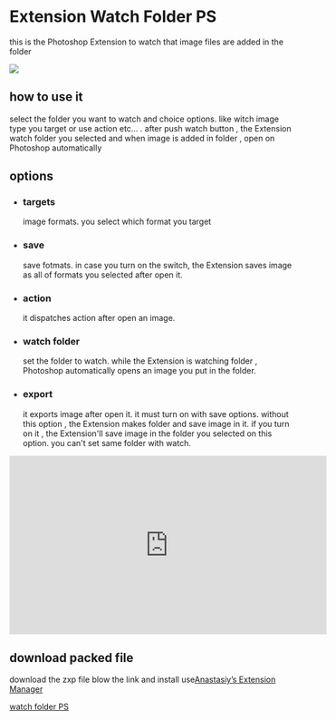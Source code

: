 <h1>Extension Watch Folder PS</h1>
<p>this is the Photoshop Extension to watch that image files are added in the folder</p>

<img src="readmeImg/panel.jpg">

<h2>how to use it</h2>

<p>select the folder you want to watch and choice options. like witch image type you target or use action etc... . after push watch button , the Extension watch folder you selected and when image is added in folder , open on Photoshop automatically</p>

<h2>options</h2>
<ul>
    <li>
        <h3>targets</h3>
        <p>image formats. you select which format you target</p>
    </li>
    <li>
        <h3>save</h3>
        <p>save fotmats. in case you turn on the switch, the Extension saves image as all of formats you selected after open it.</p>
    </li>
    <li>
        <h3>action</h3>
        <p>it dispatches action after open an image.</p>
    </li>
    <li>
        <h3>watch folder</h3>
        <p>
            set the folder to watch. while the Extension is watching folder , Photoshop automatically opens an image you put in the folder.  
        </p>
    </li>
    <li>
        <h3>export</h3>
        <p>
            it exports image after open it. it must turn on with save options. without this option , the Extension makes folder and save image in it. if you turn on it , the Extension'll save image in the folder you selected on this option. you can't set same folder with watch.
        </p>
    </li>
</ul>

<iframe width="560" height="315" src="https://www.youtube.com/embed/Z3spycglT1Y" frameborder="0" allow="accelerometer; autoplay; clipboard-write; encrypted-media; gyroscope; picture-in-picture" allowfullscreen></iframe>

<h2>download packed file</h2>
<p>download the zxp file blow the link and install use<a href="https://install.anastasiy.com/">Anastasiy’s Extension Manager</a></p>
<a href="kawano-shuji.com/strage/watchFolderPS_x2.zxp">watch folder PS</a>